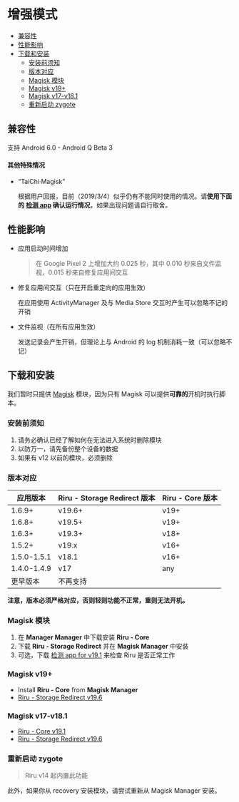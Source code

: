 # 增强模式

<!-- TOC depthFrom:2 depthTo:3 -->

- [兼容性](#兼容性)
- [性能影响](#性能影响)
- [下载和安装](#下载和安装)
    - [安装前须知](#安装前须知)
    - [版本对应](#版本对应)
    - [Magisk 模块](#magisk-模块)
    - [Magisk v19+](#magisk-v19)
    - [Magisk v17-v18.1](#magisk-v17-v181)
    - [重新启动 zygote](#重新启动-zygote)

<!-- /TOC -->

## 兼容性

支持 Android 6.0 - Android Q Beta 3

#### 其他特殊情况

* “TaiChi·Magisk”

  根据用户回报，目前（2019/3/4）似乎仍有不能同时使用的情况。请**使用下面的 [检测 app](#magisk-模块) 确认运行情况**，如果出现问题请自行取舍。

## 性能影响

* 应用启动时间增加

  > 在 Google Pixel 2 上增加大约 0.025 秒，其中 0.010 秒来自文件监视，0.015 秒来自修复应用间交互

* 修复应用间交互（只在开启重定向的应用生效）
  
  在应用使用 ActivityManager 及与 Media Store 交互时产生可以忽略不记的开销

* 文件监视（在所有应用生效）

  发送记录会产生开销，但理论上与 Android 的 log 机制消耗一致（可以忽略不记）

## 下载和安装

我们暂时只提供 [Magisk](https://github.com/topjohnwu/Magisk) 模块，因为只有 Magisk 可以提供**可靠的**开机时执行脚本。

### 安装前须知

1. 请务必确认已经了解如何在无法进入系统时删除模块
2. 以防万一，请先备份整个设备的数据
3. 如果有 v12 以前的模块，必须删除

### 版本对应

| 应用版本    | Riru - Storage Redirect 版本 | Riru - Core 版本 |
|-------------|------------------------------|------------------|
| 1.6.9+      | v19.6+                       | v19+             |
| 1.6.8+      | v19.5+                       | v19+             |
| 1.6.3+      | v19.3+                       | v18+             |
| 1.5.2+      | v19.x                        | v16+             |
| 1.5.0-1.5.1 | v18.1                        | v16+             |
| 1.4.0-1.4.9 | v17                          | any              |
| 更早版本    | 不再支持                     |                  |

**注意，版本必须严格对应，否则轻则功能不正常，重则无法开机。**

### Magisk 模块

1. 在 **Manager Manager** 中下载安装 **Riru - Core**
2. 下载 **Riru - Storage Redirect** 并在 **Magisk Manager** 中安装
3. 可选，下载 [检测 app for v19.1](https://github.com/RikkaApps/Riru/releases/download/v19.1/app-release.apk) 来检查 Riru 是否正常工作

### Magisk v19+
* Install **Riru - Core** from **Magisk Manager**
* [Riru - Storage Redirect v19.6](https://github.com/RikkaApps/StorageRedirect-assets/releases/download/assets/magisk-riru-storage-redirect-v19.6.zip)

### Magisk v17-v18.1
* [Riru - Core v19.1](https://github.com/RikkaApps/Riru/releases/download/v19.1/riru-core-v19.1-magisk-v17.zip)
* [Riru - Storage Redirect v19.6](https://github.com/RikkaApps/StorageRedirect-assets/releases/download/assets/riru-storage-redirect-v19.6-magisk-v17.zip)

### 重新启动 zygote

> Riru v14 起内置此功能

此外，如果你从 recovery 安装模块，请尝试重新从 Magisk Manager 安装。